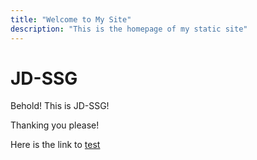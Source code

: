 ```yaml
---
title: "Welcome to My Site"
description: "This is the homepage of my static site"
---
```


# JD-SSG

Behold! This is JD-SSG!

Thanking you please!

Here is the link to [test](/test.html)
